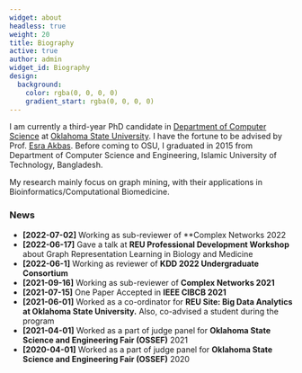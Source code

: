 ```yaml
---
widget: about
headless: true
weight: 20
title: Biography
active: true
author: admin
widget_id: Biography
design:
  background:
    color: rgba(0, 0, 0, 0)
    gradient_start: rgba(0, 0, 0, 0)
---
```

I am currently a third-year PhD candidate in [Department of Computer Science](https://computerscience.okstate.edu) at [Oklahoma State University](https://go.okstate.edu). I have the fortune to be advised by Prof. [Esra Akbas](https://www.cs.okstate.edu/~eakbas/). Before coming to OSU, I graduated in 2015 from Department of Computer Science and Engineering, Islamic University of Technology, Bangladesh.

My research mainly focus on graph mining, with their applications in Bioinformatics/Computational Biomedicine.

### News
* **\[2022-07-02]** Working as sub-reviewer of **Complex Networks 2022
* **\[2022-06-17]** Gave a talk at **REU Professional Development Workshop** about Graph Representation Learning in Biology and Medicine
* **\[2022-06-1]** Working as reviewer of **KDD 2022 Undergraduate Consortium**
* **\[2021-09-16]** Working as sub-reviewer of **Complex Networks 2021**
* **\[2021-07-15]** One Paper Accepted in **IEEE CIBCB 2021**
* **\[2021-06-01]** Worked as a co-ordinator for **REU Site: Big Data Analytics at Oklahoma State University.** Also, co-advised a student during the program
* **\[2021-04-01]** Worked as a part of judge panel for **Oklahoma State Science and Engineering Fair (OSSEF)** 2021
* **\[2020-04-01]** Worked as a part of judge panel for **Oklahoma State Science and Engineering Fair (OSSEF)** 2020